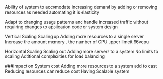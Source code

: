 Ability of system to accomodate increasing demand by adding or removing resources as needed
automating it is elasticity

Adapt to changing usage  patterns and handle increased traffic without requiring changes to application code
or system design

Vertical Scaling
Scaling up
Adding more resources to a single server
Increase the amount memory . the number of CPU
upper limeit 
96vcpu


Horizontal Scaling
Scaling out
Adding more servers to a system
No limits to scaling
Addtional complexities for load balancing


###Impact on System cost
Adding more resources to a system add to cast
Reducing resources can reduce cost
Having Scalable system
